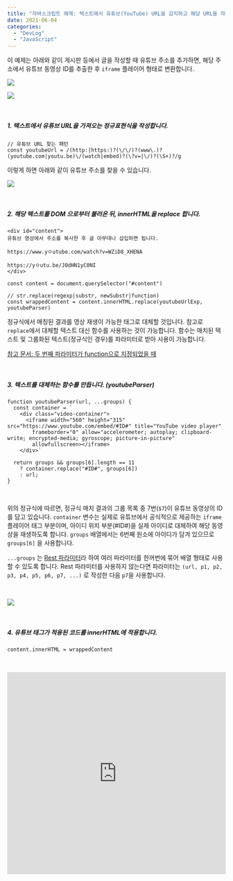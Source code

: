 ```yaml
---
title: "자바스크립트 예제: 텍스트에서 유튜브(YouTube) URL을 감지하고 해당 URL을 자동으로 플레이어로 전환"
date: 2021-06-04
categories: 
  - "DevLog"
  - "JavaScript"
---
```


이 예제는 아래와 같이 게시판 등에서 글을 작성할 때 유튜브 주소를 추가하면, 해당 주소에서 유튜브 동영상 ID를 추출한 후 `iframe` 플레이어 형태로 변환합니다.

![](./assets/img/wp-content/uploads/2021/06/스크린샷-2021-06-04-오후-9.10.35.png)

![](./assets/img/wp-content/uploads/2021/06/스크린샷-2021-06-04-오후-9.11.11.jpg)

 

##### **1\. 텍스트에서 유튜브 URL을 가져오는 정규표현식을 작성합니다.**

```
// 유튜브 URL 찾는 패턴
const youtubeUrl = /(http:|https:)?(\/\/)?(www\.)?(youtube.com|youtu.be)\/(watch|embed)?(\?v=|\/)?(\S+)?/g
```

이렇게 하면 아래와 같이 유튜브 주소를 찾을 수 있습니다.

![](./assets/img/wp-content/uploads/2021/06/스크린샷-2021-06-04-오후-10.01.56.jpg)

 

##### **2\. 해당 텍스트를 DOM 으로부터 불러온 뒤, innerHTML을 replace 합니다.**

```
<div id="content">
유튜브 영상에서 주소를 복사한 후 글 아무데나 삽입하면 됩니다.

https://www.yㅇutube.com/watch?v=WZiD8_XHENA

https://yㅇutu.be/J0dHN1yC0NI
</div>
```

```
const content = document.querySelector("#content")

// str.replace(regexp|substr, newSubstr|function)
const wrappedContent = content.innerHTML.replace(youtubeUrlExp, youtubeParser)
```

정규식에서 매칭된 결과를 영상 재생이 가능한 태그로 대체할 것입니다. 참고로 `replace`에서 대체할 텍스트 대신 함수를 사용하는 것이 가능합니다. 함수는 매치된 텍스트 및 그룹화된 텍스트(정규식인 경우)를 파라미터로 받아 사용이 가능합니다.

[참고 문서: 두 번째 파라미터가 function으로 지정되었을 때](https://developer.mozilla.org/ko/docs/Web/JavaScript/Reference/Global_Objects/String/replace#%EB%A7%A4%EA%B0%9C%EB%B3%80%EC%88%98%EA%B0%80_function%EC%9C%BC%EB%A1%9C_%EC%A7%80%EC%A0%95%EB%90%98%EC%97%88%EC%9D%84_%EB%95%8C)

 

##### **3\. 텍스트를 대체하는 함수를 만듭니다. (youtubeParser)**

```
function youtubeParser(url, ...groups) {
  const container = `
    <div class="video-container">
      <iframe width="560" height="315" src="https://www.youtube.com/embed/#ID#" title="YouTube video player"
        frameborder="0" allow="accelerometer; autoplay; clipboard-write; encrypted-media; gyroscope; picture-in-picture"
        allowfullscreen></iframe>
    </div>`
  
  return groups && groups[6].length == 11
    ? container.replace("#ID#", groups[6])
    : url;
}

```

 

위의 정규식에 따르면, 정규식 매치 결과의 그룹 목록 중 7번(`$7`)이 유튜브 동영상의 ID를 담고 있습니다. `container` 변수는 실제로 유튜브에서 공식적으로 제공하는 `iframe` 플레이어 태그 부분이며, 아이디 위치 부분(#ID#)을 실제 아이디로 대체하여 해당 동영상을 재생하도록 합니다. `groups` 배열에서는 6번째 원소에 아이디가 담겨 있으므로 `groups[6]` 을 사용합니다.

`...groups` 는 [Rest 파라미터](https://developer.mozilla.org/ko/docs/Web/JavaScript/Reference/Functions/rest_parameters)라 하여 여러 파라미터를 한꺼번에 묶어 배열 형태로 사용할 수 있도록 합니다. Rest 파라미터를 사용하지 않는다면 파라미터는 `(url, p1, p2, p3, p4, p5, p6, p7, ...)` 로 작성한 다음 `p7`을 사용합니다.

 

![](./assets/img/wp-content/uploads/2021/06/스크린샷-2021-06-04-오후-10.14.12.jpg)

 

##### **4\. 유튜브 태그가 적용된 코드를 innerHTML에 적용합니다.**

```
content.innerHTML = wrappedContent
```

 

<iframe height="465" style="width: 100%;" scrolling="no" title="Get Youtube Video ID from URL" src="https://codepen.io/ayaysir/embed/MWpVzoQ?height=265&amp;theme-id=light&amp;default-tab=js,result" frameborder="no" loading="lazy" allowtransparency="true" allowfullscreen="allowfullscreen">See the Pen <a href="https://codepen.io/ayaysir/pen/MWpVzoQ">Get Youtube Video ID from URL</a> by ayaysir (<a href="https://codepen.io/ayaysir">@ayaysir</a>) on <a href="https://codepen.io">CodePen</a>.</iframe>
